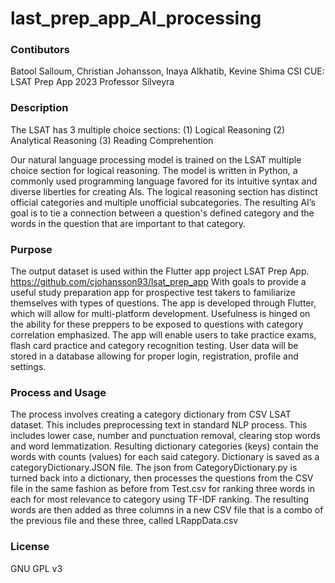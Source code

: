 # last_prep_app_AI_processing

### Contibutors
Batool Salloum, Christian Johansson, Inaya Alkhatib, Kevine Shima
CSI CUE: LSAT Prep App
2023
Professor Silveyra

### Description

The LSAT has 3 multiple choice sections:
(1) Logical Reasoning 
(2) Analytical Reasoning
(3) Reading Comprehention

  Our natural language processing model is trained on the LSAT multiple choice section for logical reasoning. The model is written in Python, a commonly used programming language favored for its intuitive syntax and diverse liberties for creating AIs. The logical reasoning section has distinct official categories and multiple unofficial subcategories. The resulting AI’s goal is to tie a connection between a question's defined category and the words in the question that are important to that category. 
  
### Purpose

  The output dataset is used within the Flutter app project LSAT Prep App. 
  https://github.com/cjohansson93/lsat_prep_app
  With goals to provide a useful study preparation app for prospective test takers to familiarize themselves with types of questions. The app is developed through Flutter, which will allow for multi-platform development. Usefulness is hinged on the ability for these preppers to be exposed to questions with category correlation emphasized. The app will enable users to take practice exams, flash card practice and category recognition testing. User data will be stored in a database allowing for proper login, registration, profile and settings.
  
### Process and Usage

The process involves creating a category dictionary from CSV LSAT dataset. This includes preprocessing text in standard NLP process. This includes lower case, number and punctuation removal, clearing stop words and word lemmatization. Resulting dictionary categories (keys) contain the words with counts (values) for each said category. Dictionary is saved as a categoryDictionary.JSON file. The json from CategoryDictionary.py is turned back into a dictionary, then processes the questions from the CSV file in the same fashion as before from Test.csv for ranking three words in each for most relevance to category using TF-IDF ranking. The resulting words are then added as three columns in a new CSV file that is a combo of the previous file and these three, called LRappData.csv

### License

GNU GPL v3
